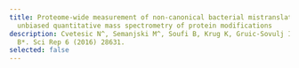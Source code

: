 ```yaml
---
title: Proteome-wide measurement of non-canonical bacterial mistranslation by
  unbiased quantitative mass spectrometry of protein modifications
description: Cvetesic N^, Semanjski M^, Soufi B, Krug K, Gruic-Sovulj I*, Macek
  B*. Sci Rep 6 (2016) 28631.
selected: false
---
```

